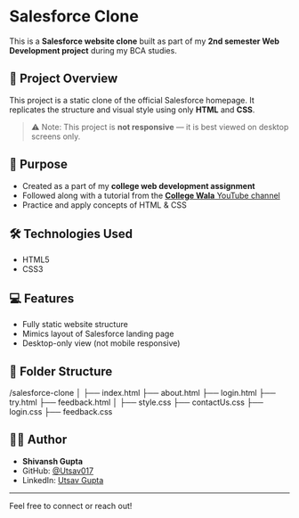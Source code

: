 # Salesforce Clone 

This is a **Salesforce website clone** built as part of my **2nd semester Web Development project** during my BCA studies. 

## 📌 Project Overview 
This project is a static clone of the official Salesforce homepage. It replicates the structure and visual style using only **HTML** and **CSS**. 

> ⚠️ Note: This project is **not responsive** — it is best viewed on desktop screens only.

## 🎯 Purpose 

- Created as a part of my **college web development assignment**
- Followed along with a tutorial from the [**College Wala** YouTube channel](https://www.youtube.com/@collegewala)
- Practice and apply concepts of HTML & CSS
  
## 🛠️ Technologies Used

- HTML5
- CSS3
  
## 💻 Features 
- Fully static website structure
- Mimics layout of Salesforce landing page
- Desktop-only view (not mobile responsive)
  
## 📁 Folder Structure 

/salesforce-clone │ ├── index.html ├── about.html ├── login.html ├── try.html ├── feedback.html │ ├── style.css ├── contactUs.css ├── login.css ├── feedback.css

## 🙋‍♂️ Author 
- **Shivansh Gupta**
- GitHub: [@Utsav017](https://github.com/Utsav017)
- LinkedIn: [Utsav Gupta](https://www.linkedin.com/in/shivansh-gupta017)

---

Feel free to connect or reach out!
